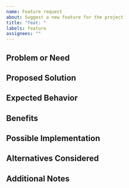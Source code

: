 ```yaml
---
name: Feature request
about: Suggest a new feature for the project
title: "feat: "
labels: feature
assignees: ""
---
```

<!--- Provide a general summary of the feature request in the Title above -->

## Problem or Need
<!--- What problem does this feature solve? Why is it valuable? -->

## Proposed Solution
<!--- Describe the feature you'd like to see implemented -->

## Expected Behavior
<!--- Explain how the feature should work, from a user’s perspective -->

## Benefits
<!--- How will this feature improve the project? (e.g., new use case, better usability) -->

## Possible Implementation
<!--- Not obligatory, but suggest ideas for how to implement the feature -->

## Alternatives Considered
<!--- Have you thought about other ways to solve this problem? -->

## Additional Notes
<!--- Any extra context, references, or screenshots -->
